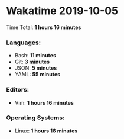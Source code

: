 # Wakatime 2019-10-05

Time Total: **1 hours 16 minutes**

### Languages:
- Bash: **11 minutes** 
- Git: **3 minutes** 
- JSON: **5 minutes** 
- YAML: **55 minutes** 

### Editors:
- Vim: **1 hours 16 minutes** 

### Operating Systems:
- Linux: **1 hours 16 minutes** 

